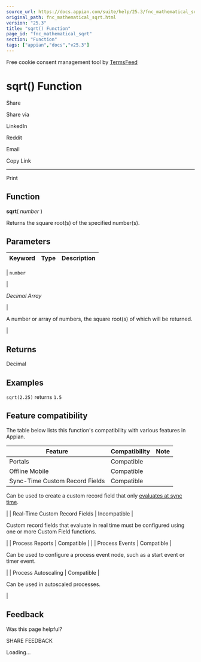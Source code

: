```yaml
---
source_url: https://docs.appian.com/suite/help/25.3/fnc_mathematical_sqrt.html
original_path: fnc_mathematical_sqrt.html
version: "25.3"
title: "sqrt() Function"
page_id: "fnc_mathematical_sqrt"
section: "Function"
tags: ["appian","docs","v25.3"]
---
```



Free cookie consent management tool by [TermsFeed](https://www.termsfeed.com/)

# sqrt() Function

Share

Share via

LinkedIn

Reddit

Email

Copy Link

* * *

Print

## Function

**sqrt**( _number_ )

Returns the square root(s) of the specified number(s).

## Parameters

| Keyword | Type | Description |
| --- | --- | --- |
|
`number`

 |

_Decimal Array_

 |

A number or array of numbers, the square root(s) of which will be returned.

 |

## Returns

Decimal

## Examples

`sqrt(2.25)` returns `1.5`

## Feature compatibility

The table below lists this function's compatibility with various features in Appian.

| Feature | Compatibility | Note |
| --- | --- | --- |
| Portals | Compatible |  |
| Offline Mobile | Compatible |  |
| Sync-Time Custom Record Fields | Compatible |
Can be used to create a custom record field that only [evaluates at sync time](custom-record-fields.html#prodlink-sync-time-evaluations).

 |
| Real-Time Custom Record Fields | Incompatible |

Custom record fields that evaluate in real time must be configured using one or more Custom Field functions.

 |
| Process Reports | Compatible |  |
| Process Events | Compatible |

Can be used to configure a process event node, such as a start event or timer event.

 |
| Process Autoscaling | Compatible |

Can be used in autoscaled processes.

 |

## Feedback

Was this page helpful?

SHARE FEEDBACK

Loading...